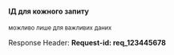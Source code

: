 #### ІД для кожного запиту 
<small>можливо лише для важливих даних</small>

Response Header: **Request-id: req_123445678**
